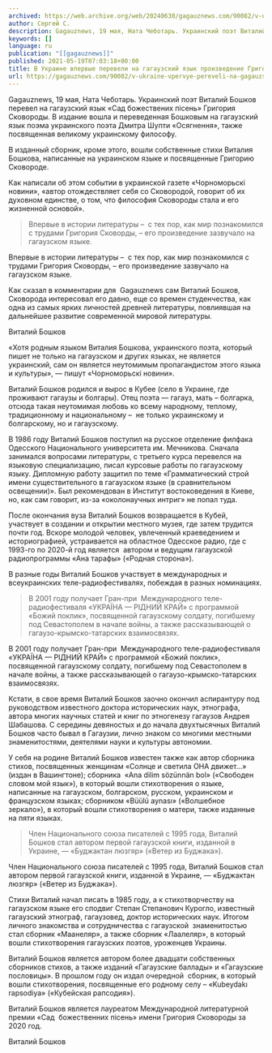 ```yaml
---
archived: https://web.archive.org/web/20240630/gagauznews.com/90082/v-ukraine-vpervye-pereveli-na-gagauzskij-yazyk-proizvedenie-grigoriya-skovorody.html
author: Сергей С.
description: Gagauznews, 19 мая, Ната Чеботарь. Украинский поэт Виталий Бошков перевел на гагаузский язык «Сад божествених пісень» Григория Сковороды. В издание вошла и переведенная Бошковым на гагаузский язык поэма украинского поэта Дмитра Шупти «Осягнення», также посвященная великому украинскому философу. В изданный сборник, кроме этого, вошли собственные стихи Виталия Бошкова, написанные на украинском языке и посвященные Григорию Сковороде. Как написали об этом событии в украинской газете «Чорноморьскi новини», «автор отождествляет себя со Сковородой, говорит об их духовном единстве, о том, что философия Сковороды стала и его жизненной основой». Впервые в истории литературы –  с тех пор, как мир познакомился с трудами Григория […]
keywords: []
language: ru
publication: "[[gagauznews]]"
published: 2021-05-19T07:03:18+00:00
title: В Украине впервые перевели на гагаузский язык произведение Григория Сковороды
url: https://gagauznews.com/90082/v-ukraine-vpervye-pereveli-na-gagauzskij-yazyk-proizvedenie-grigoriya-skovorody.html
---
```


Gagauznews, 19 мая, Ната Чеботарь. Украинский поэт Виталий Бошков перевел на гагаузский язык «Сад божествених пісень» Григория Сковороды. В издание вошла и переведенная Бошковым на гагаузский язык поэма украинского поэта Дмитра Шупти «Осягнення», также посвященная великому украинскому философу.

В изданный сборник, кроме этого, вошли собственные стихи Виталия Бошкова, написанные на украинском языке и посвященные Григорию Сковороде.

Как написали об этом событии в украинской газете «Чорноморьскi новини», «автор отождествляет себя со Сковородой, говорит об их духовном единстве, о том, что философия Сковороды стала и его жизненной основой».

> Впервые в истории литературы –  с тех пор, как мир познакомился с трудами Григория Сковорды, – его произведение зазвучало на гагаузском языке.

Впервые в истории литературы –  с тех пор, как мир познакомился с трудами Григория Сковорды, – его произведение зазвучало на гагаузском языке.

Как сказал в комментарии для  Gagauznews сам Виталий Бошков, Сковорода интересовал его давно, еще со времен студенчества, как одна из самых ярких личностей древней литературы, повлиявшая на дальнейшее развитие современной мировой литературы.

Виталий Бошков

«Хотя родным языком Виталия Бошкова, украинского поэта, который пишет не только на гагаузском и других языках, не является украинский, сам он является неутомимым пропагандистом этого языка и культуры», — пишут «Чорноморьскi новини».

Виталий Бошков родился и вырос в Кубее (село в Украине, где проживают гагаузы и болгары). Отец поэта — гагауз, мать – болгарка, отсюда такая неутомимая любовь ко всему народному, теплому, традиционному и национальному –  не только украинскому и болгарскому, но и гагаузскому.

В 1986 году Виталий Бошков поступил на русское отделение филфака  Одесского Национального университета им. Мечникова. Сначала занимался вопросами литературы, с третьего курса перевелся на языковую специализацию, писал курсовые работы по гагаузскому языку. Дипломную работу защитил по теме «Грамматический строй имени существительного в гагаузском языке (в сравнительном освещении)». Был рекомендован в Институт востоковедения в Киеве, но, как сам говорит, из-за «околонаучных интриг» не попал туда.

После окончания вуза Виталий Бошков возвращается в Кубей, участвует в создании и открытии местного музея, где затем трудится почти год. Вскоре молодой человек, увлеченный краеведением и историографией, устраивается на областное Одесское радио, где с 1993-го по 2020-й год является  автором и ведущим гагаузской радиопрограммы «Ана тарафы» («Родная сторона»).

В разные годы Виталий Бошков участвует в международных и всеукраинских теле-радиофестивалях, побеждая в разных номинациях.

> В 2001 году получает Гран-при  Международного теле-радиофестиваля «УКРАЇНА — РІДНИЙ КРАЙ» с программой «Божий поклик», посвященной гагаузскому солдату, погибшему под Севастополем в начале войны, а также рассказывающей о гагаузо-крымско-татарских взаимосвязях.

В 2001 году получает Гран-при  Международного теле-радиофестиваля «УКРАЇНА — РІДНИЙ КРАЙ» с программой «Божий поклик», посвященной гагаузскому солдату, погибшему под Севастополем в начале войны, а также рассказывающей о гагаузо-крымско-татарских взаимосвязях.

Кстати, в свое время Виталий Бошков заочно окончил аспирантуру под руководством известного доктора исторических наук, этнографа, автора многих научных статей и книг по этногенезу гагаузов Андрея Шабашова. С середины девяностых и до начала двухтысячных Виталий Бошков часто бывал в Гагаузии, лично знаком со многими местными знаменитостями, деятелями науки и культуры автономии.

У себя на родине Виталий Бошков известен также как автор сборника стихов, посвященных женщинам «Солнце и светила ОНА движет…» (издан в Вашингтоне); сборника  «Ana dilim sözünnän bol» («Свободен словом мой язык»), в который вошли стихотворения о языке, написанные на гагаузском, болгарском, русском, украинском и французском языках; сборником «Büülü aynası» («Волшебное зеркало»), в который вошли стихотворения о матери, также изданные на пяти языках.

> Член Национального союза писателей с 1995 года, Виталий Бошков стал автором первой гагаузской книги, изданной в Украине, — «Буджактан люзгяр» («Ветер из Буджака»).

Член Национального союза писателей с 1995 года, Виталий Бошков стал автором первой гагаузской книги, изданной в Украине, — «Буджактан люзгяр» («Ветер из Буджака»).

Стихи Виталий начал писать в 1985 году, а к стихотворчеству на гагаузском языке его сподвиг Степан Степанович Курогло, известный гагаузский этнограф, гагаузовед, доктор исторических наук. Итогом личного знакомства и сотрудничества с гагаузской  знаменитостью стал сборник «Маанеляр», а также сборник «Лаалеляр», в который вошли стихотворения гагаузских поэтов, уроженцев Украины.

Виталий Бошков является автором более двадцати собственных сборников стихов, а также изданий «Гагаузские баллады» и «Гагаузские пословицы». В прошлом году он издал очередной  сборник, в который вошли стихотворения, посвященные его родному селу – «Kubeydakı rapsodiya» («Кубейская рапсодия»).

Виталий Бошков является лауреатом Международной литературной премии «Сад  божественних пісень» имени Григория Сковороды за 2020 год.

Виталий Бошков